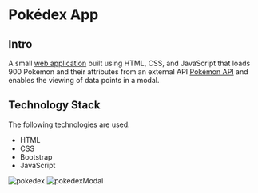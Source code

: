# Pokédex App

## Intro
A small [web application](https://alissacoto89.github.io/pokedex-js-app/) built using HTML, CSS, and JavaScript that loads 900 Pokemon and their attributes from an external API [Pokémon API](https://pokeapi.co/) and enables the viewing of data points in a modal.

## Technology Stack
The following technologies are used:
- HTML
- CSS
- Bootstrap
- JavaScript



![pokedex](https://user-images.githubusercontent.com/109038162/225138708-2440fd25-b5e9-4f40-bc26-d196c9266227.png)
![pokedexModal](https://user-images.githubusercontent.com/109038162/225138724-1084916e-67f0-4faa-a5cf-23cb4a47b468.png)
